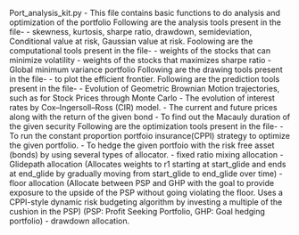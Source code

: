 Port_analysis_kit.py - This file contains basic functions to do analysis and optimization of the portfolio
			Following are the analysis tools present in the file-
                       - skewness, kurtosis, sharpe ratio, drawdown, semideviation, Conditional value at risk, Gaussian value at risk.
                       Foolowing are the computational tools present in the file-
                       - weights of the stocks that can minimize volatility
                       - weights of the stocks that maximizes sharpe ratio
                       - Global minimum variance portfolio
                       Following are the drawing tools present in the file-
                       - to plot the efficient frontier.
                       Following are the prediction tools present in the file-
                       - Evolution of Geometric Brownian Motion trajectories, such as for Stock Prices through Monte Carlo
                       - The evolution of interest rates by Cox–Ingersoll–Ross (CIR) model.
                       - The current and future prices along with the return of the given bond
                       - To find out the Macauly duration of the given security
                       Following are the optimization tools present in the file-
                       - To run the constant proportion portfoio insurance(CPPI) strategy to optimize the given portfolio.
                       - To hedge the given portfoio with the risk free asset (bonds) by using several types of allocator.
                                - fixed ratio mixing allocation
                                - Glidepath allocation (Allocates weights to r1 starting at start_glide and ends at end_glide
                                                        by gradually moving from start_glide to end_glide over time)
                                - floor allocation (Allocate between PSP and GHP with the goal to provide exposure to the upside
                                                    of the PSP without going violating the floor. Uses a CPPI-style dynamic risk budgeting algorithm by investing a multiple
                                                    of the cushion in the PSP)
                                                    (PSP: Profit Seeking Portfolio, GHP: Goal hedging portfolio)
                                - drawdown allocation.
                          
                       
                       
